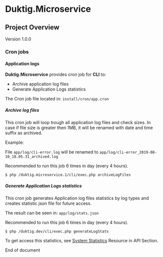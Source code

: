 # Duktig.Microservice
## Project Overview

Version 1.0.0

### Cron jobs

#### Application logs

**Duktig.Microservice** provides cron job for **CLI** to:

- Archive application log files
- Generate Application Logs statistics
 
The Cron job file located in: `install/cron/app.cron`

##### Archive log files 

This cron job will loop trough all application log files and check sizes. 
In case if file size is greater then 1MB, it will be renamed with date and time suffix as archived.    

Example:

File `app/log/cli-error.log` will be renamed to `app/log/cli-error_2019-08-10_18.05.31_archived.log`

Recommended to run this job 6 times in day (every 4 hours).

    $ php /duktig.microservice.1/cli/exec.php archiveLogFiles

##### Generate Application Logs statistics

This cron job generates Application log files statistics by log types and creates statistic json file for future access. 

The result can be seen in: `app/log/stats.json`

Recommended to run this job 6 times in day (every 4 hours).

    $ php /duktig.dev/cli/exec.php generateLogStats

To get access this statistics, see [System Statistics](../api/application_system_statistics/1-application-logs.md) Resource in API Section.

End of document
